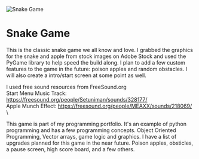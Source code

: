 ![Snake Game](https://www.kingcastro.com/wp-content/uploads/2020/11/Snake-Game-By-King-Castro-1.jpg)

# Snake Game
This is the classic snake game we all know and love. I grabbed the graphics for the snake and apple from stock images on Adobe Stock and used the PyGame library to help speed the build along. I plan to add a few custom features to the game in the future: poison apples and random obstacles. I will also create a intro/start screen at some point as well. 


I used free sound resources from FreeSound.org  \
Start Menu Music Track: https://freesound.org/people/Setuniman/sounds/328177/  \
Apple Munch Effect: https://freesound.org/people/MEAXX/sounds/218069/  \


This game is part of my programming portfolio. It's an example of python programming and has a few programming concepts. Object Oriented Programming, Vector arrays, game logic and graphics. I have a list of upgrades planned for this game in the near future. Poison apples, obsticles, a pause screen, high score board, and a few others. 
